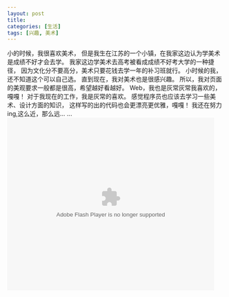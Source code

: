 ```yaml
---
layout: post
title: 
categories: [生活]
tags: [兴趣, 美术]
---
```


小的时候，我很喜欢美术，
但是我生在江苏的一个小镇，在我家这边认为学美术是成绩不好才会去学。
我家这边学美术去高考被看成成绩不好考大学的一种捷径，
因为文化分不要高分，美术只要花钱去学一年的补习班就行。
小时候的我，还不知道这个可以自己选。
直到现在，我对美术也是很感兴趣。
所以，我对页面的美观要求一般都是很高，希望越好看越好。
Web，我也是灰常灰常我喜欢的，嘎嘎！
对于我现在的工作，我是灰常的喜欢。
感觉程序员也应该去学习一些美术、设计方面的知识，
这样写的出的代码也会更漂亮更优雅，嘎嘎！
我还在努力ing,这么近，那么远... ...
<embed src="http://player.youku.com/player.php/sid/XMTg0MTEzNDIw/v.swf" allowFullScreen="true" quality="high" width="480" height="400" align="middle" allowScriptAccess="always" type="application/x-shockwave-flash"></embed>